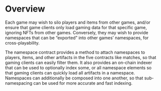 # Overview

Each game may wish to silo players and items from other games, and/or ensure that game clients only load gaming data for that specific game, ignoring NFTs from other games. Conversely, they may wish to provide namespaces that can be “exported” into other games’ namespaces, for cross-playability.

The namespace contract provides a method to attach namespaces to players, items, and other artifacts in the five contracts like matches, so that gaming clients can easily filter them. It also provides an on-chain indexer that can be used to optionally index some, or all namespace elements so that gaming clients can quickly load all artifacts in a namespace. Namespaces can additionally be composed into one another, so that sub-namespacing can be used for more accurate and fast indexing.
